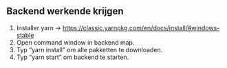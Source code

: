 ## Backend werkende krijgen
1. Installer yarn -> https://classic.yarnpkg.com/en/docs/install/#windows-stable
2. Open command window in backend map.
3. Typ “yarn install” om alle pakketten te downloaden.
4. Typ “yarn start” om backend te starten.
